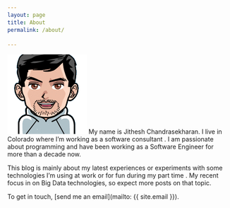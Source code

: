 ```yaml
---
layout: page
title: About
permalink: /about/

---
```


![My helpful screenshot](/img/me1.png) 
My name is Jithesh Chandrasekharan. I  live in  Colorado  where I’m working as a software consultant . I am passionate about programming and have been working as a Software Engineer for more than a decade now. 

This blog is mainly about my latest experiences or experiments with some technologies I’m using at work or for fun during my part time . My recent focus in on Big Data technologies, so expect more posts on that topic.

To get in touch, [send me an email](mailto: {{ site.email }}).
